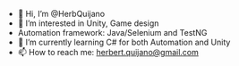 - 👋 Hi, I’m @HerbQuijano
- 👀 I’m interested in Unity, Game design
- Automation framework: Java/Selenium and TestNG
- 🌱 I’m currently learning C# for both Automation and Unity
- 📫 How to reach me: herbert.quijano@gmail.com

<!---
HerbQuijano/HerbQuijano is a ✨ special ✨ repository because its `README.md` (this file) appears on your GitHub profile.
You can click the Preview link to take a look at your changes.
--->
